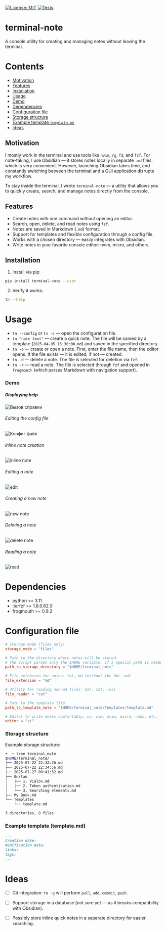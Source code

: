 [![License: MIT](https://img.shields.io/badge/License-MIT-green.svg)](https://opensource.org/licenses/MIT)
[![Tests](https://github.com/belousovsergey56/terminal-note/actions/workflows/Tests.yml/badge.svg?branch=main)](https://github.com/belousovsergey56/terminal-note/actions/workflows/Tests.yml)

# terminal-note
A console utility for creating and managing notes without leaving the terminal.

# Contents
- [Motivation](#motivation)
- [Features](#features)
- [Installation](#installation)
- [Usage](#usage)
- [Demo](#demo)
- [Dependencies](#dependencies)
- [Configuration file](#configuration-file)
- [Storage structure](#storage-structure)
- [Example template `template.md`](#example-template-templatemd)
- [Ideas](#ideas)


## Motivation
I mostly work in the terminal and use tools like `nvim`, `rg`, `fd`, and `fzf`. For note-taking, I use Obsidian — it stores notes locally in separate `.md` files, which is very convenient. However, launching Obsidian takes time, and constantly switching between the terminal and a GUI application disrupts my workflow.

To stay inside the terminal, I wrote `terminal-note` — a utility that allows you to quickly create, search, and manage notes directly from the console.

## Features
- Create notes with one command without opening an editor.
- Search, open, delete, and read notes using `fzf`.
- Notes are saved in Markdown (`.md`) format.
- Support for templates and flexible configuration through a config file.
- Works with a chosen directory — easily integrates with Obsidian.
- Write notes in your favorite console editor: nvim, micro, and others.


## Installation
1. Install via pip:

```bash
pip install terminal-note --user
```

2. Verify it works:

```bash
tn --help
```


# Usage
- `tn --config` or `tn -c` — open the configuration file.
- `tn "note text"` — create a quick note. The file will be named by a template (`2025-04-05 15:30:00.md`) and saved in the specified directory.
- `tn -o` — create or open a note. First, enter the file name, then the editor opens. If the file exists — it is edited; if not — created.
- `tn -d` — delete a note. The file is selected for deletion via `fzf`.
- `tn -r` — read a note. The file is selected through `fzf` and opened in `frogmouth` (which parses Markdown with navigation support).


### Demo

##### Displaying help
![Вызов справки](https://github.com/belousovsergey56/notes/blob/main/assets/help.gif)

###### Editing the config file
![Конфиг файл](https://github.com/belousovsergey56/notes/blob/main/assets/config.gif)

###### Inline note creation
![inline note](https://github.com/belousovsergey56/notes/blob/main/assets/inlinenote.gif)

###### Editing a note
![edit](https://github.com/belousovsergey56/notes/blob/main/assets/edit.gif)

###### Creating a new note
![new note](https://github.com/belousovsergey56/notes/blob/main/assets/newfile.gif)

###### Deleting a note
![delete note](https://github.com/belousovsergey56/notes/blob/main/assets/delete.gif)

###### Reading a note
![read](https://github.com/belousovsergey56/notes/blob/main/assets/read.gif)

# Dependencies

- python >= 3.11
- iterfzf >= 1.8.0.62.0
- frogmouth >= 0.9.2


# Configuration file

```toml
# Storage mode (files only)
storage_mode = "files"

# Path to the directory where notes will be stored.
# The script parses only the $HOME variable. If a special path is needed, specify it fully.
path_to_storage_directory = "$HOME/terminal_note"

# File extension for notes: txt, md (without the dot .md)
file_extension = "md"

# Utility for reading non-md files: bat, cat, less
file_reader = "cat"

# Path to the template file.
path_to_template_note = "$HOME/terminal_note/Templates/template.md"

# Editor to write notes comfortably: vi, vim, nvim, micro, nano, etc.
editor = "vi"
```


### Storage structure

Example storage structure:

```bash
➜  ~ tree terminal_note
$HOME/terminal_note/
├── 2025-07-22 22:32:26.md
├── 2025-07-22 22:34:56.md
├── 2025-07-27 00:41:52.md
├── Gurtam
│   ├── 1. Vialon.md
│   ├── 2. Token authentication.md
│   └── 3. Searching elements.md
├── My Book.md
└── Templates
    └── template.md

3 directories, 8 files
```


### Example template (template.md)

```markdown
---
Creation date:
Modification date:
links:
tags:
---
```


# Ideas

- [ ] Git integration: `tn -g` will perform `pull`, `add`, `commit`, `push`.
- [ ] Support storage in a database (not sure yet — as it breaks compatibility with Obsidian).
- [ ] Possibly store inline quick notes in a separate directory for easier searching.

